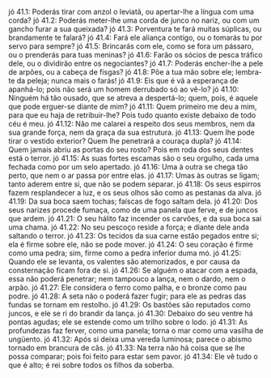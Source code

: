 jó 41.1: Poderás tirar com anzol o leviatã, ou apertar-lhe a língua com uma corda?
jó 41.2: Poderás meter-lhe uma corda de junco no nariz, ou com um gancho furar a sua queixada?
jó 41.3: Porventura te fará muitas súplicas, ou brandamente te falará?
jó 41.4: Fará ele aliança contigo, ou o tomarás tu por servo para sempre?
jó 41.5: Brincarás com ele, como se fora um pássaro, ou o prenderás para tuas meninas?
jó 41.6: Farão os sócios de pesca tráfico dele, ou o dividirão entre os negociantes?
jó 41.7: Poderás encher-lhe a pele de arpões, ou a cabeça de fisgas?
jó 41.8: Põe a tua mão sobre ele; lembra-te da peleja; nunca mais o farás!
jó 41.9: Eis que é vã a esperança de apanhá-lo; pois não será um homem derrubado só ao vê-lo?
jó 41.10: Ninguém há tão ousado, que se atreva a despertá-lo; quem, pois, é aquele que pode erguer-se diante de mim?
jó 41.11: Quem primeiro me deu a mim, para que eu haja de retribuir-lhe? Pois tudo quanto existe debaixo de todo céu é meu.
jó 41.12: Não me calarei a respeito dos seus membros, nem da sua grande força, nem da graça da sua estrutura.
jó 41.13: Quem lhe pode tirar o vestido exterior? Quem lhe penetrará a couraça dupla?
jó 41.14: Quem jamais abriu as portas do seu rosto? Pois em roda dos seus dentes está o terror.
jó 41.15: As suas fortes escamas são o seu orgulho, cada uma fechada como por um selo apertado.
jó 41.16: Uma à outra se chega tão perto, que nem o ar passa por entre elas.
jó 41.17: Umas às outras se ligam; tanto aderem entre si, que não se podem separar.
jó 41.18: Os seus espirros fazem resplandecer a luz, e os seus olhos são como as pestanas da alva.
jó 41.19: Da sua boca saem tochas; faíscas de fogo saltam dela.
jó 41.20: Dos seus narizes procede fumaça, como de uma panela que ferve, e de juncos que ardem.
jó 41.21: O seu hálito faz incender os carvões, e da sua boca sai uma chama.
jó 41.22: No seu pescoço reside a força; e diante dele anda saltando o terror.
jó 41.23: Os tecidos da sua carne estão pegados entre si; ela é firme sobre ele, não se pode mover.
jó 41.24: O seu coração é firme como uma pedra; sim, firme como a pedra inferior duma mó.
jó 41.25: Quando ele se levanta, os valentes são atemorizados, e por causa da consternação ficam fora de si.
jó 41.26: Se alguém o atacar com a espada, essa não poderá penetrar; nem tampouco a lança, nem o dardo, nem o arpão.
jó 41.27: Ele considera o ferro como palha, e o bronze como pau podre.
jó 41.28: A seta não o poderá fazer fugir; para ele as pedras das fundas se tornam em restolho.
jó 41.29: Os bastões são reputados como juncos, e ele se ri do brandir da lança.
jó 41.30: Debaixo do seu ventre há pontas agudas; ele se estende como um trilho sobre o lodo.
jó 41.31: As profundezas faz ferver, como uma panela; torna o mar como uma vasilha de ungüento.
jó 41.32: Após si deixa uma vereda luminosa; parece o abismo tornado em brancura de cãs.
jó 41.33: Na terra não há coisa que se lhe possa comparar; pois foi feito para estar sem pavor.
jó 41.34: Ele vê tudo o que é alto; é rei sobre todos os filhos da soberba.
